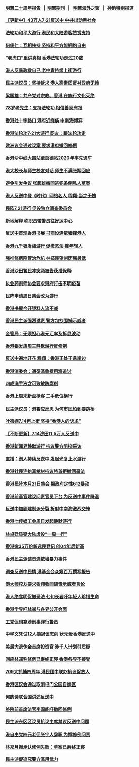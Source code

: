 #### [明慧二十周年报告](https://github.com/gfw-breaker/mh-reports/blob/master/README.md?t=07221802) &nbsp;&nbsp;|&nbsp;&nbsp;[明慧期刊](https://github.com/gfw-breaker/mh-qikan) &nbsp;&nbsp;|&nbsp;&nbsp; [明慧海外之窗](https://github.com/gfw-breaker/mh-news/blob/master/README.md?t=07221802) &nbsp;&nbsp;|&nbsp;&nbsp; [神韵特别报道](https://github.com/gfw-breaker/mh-news/blob/master/shenyun.md?t=07221802) 

#### [【更新中】43万人7·21反送中 中共出动黑社会](../pages/nsc415/n11399023.md?t=07221802) 

#### [法轮功和平大游行 港民和大陆游客赞赏支持](../pages/nsc415/n11399598.md?t=07221802) 

#### [何俊仁：互相扶持 坚持和平方能拥抱自由](../pages/nsc415/n11399136.md?t=07221802) 

#### [“老虎口”里讲真相 香港法轮功走过20载](../pages/nsc415/n11399927.md?t=07221802) 

#### [港人反暴政救自己 老中青持续上街游行](../pages/nsc415/n11399627.md?t=07221802) 

#### [民主派议员：坚持诉求 港人高素质反衬政府无赖](../pages/nsc415/n11399323.md?t=07221802) 

#### [梁国雄：共产党对宗教、香港 在施行文化灭绝](../pages/nsc415/n11399160.md?t=07221802) 

#### [78岁老先生：支持法轮功 相信善恶有报](../pages/nsc415/n11399292.md?t=07221802) 

#### [香港处十字路口 港府近瘫痪 中南海博弈](../pages/nsc415/n11398548.md?t=07221802) 

#### [香港法轮功7·21大游行 网友：跟法轮功走](../pages/nsc415/n11398406.md?t=07221802) 

#### [欧洲议会通过议案 要求港府撤回修例](../pages/nsc415/n11394258.md?t=07221802) 

#### [香港沙中线大围站至启德站2020年率先通车](../pages/nsc415/n11394268.md?t=07221802) 

#### [港大校长与师生校友对话 师生不满张翔回应](../pages/nsc415/n11394242.md?t=07221802) 

#### [避免引发争议 张超雄撤回逃犯条例私人草案](../pages/nsc415/n11394230.md?t=07221802) 

#### [港人反送中登《时代》网络名人 程翔:当之无愧](../pages/nsc415/n11391516.md?t=07221802) 

#### [民阵7.21游行 促设独立调查委员会](../pages/nsc415/n11391499.md?t=07221802) 

#### [新地解释 称职员带警员往好运中心](../pages/nsc415/n11391483.md?t=07221802) 

#### [反送中首现香港书展 书商设连侬墙撑港人](../pages/nsc415/n11391386.md?t=07221802) 

#### [香港九千银发族游行 促撤恶法 撑年轻人](../pages/nsc415/n11391448.md?t=07221802) 

#### [强推修例陷管治危机 林郑民望创历届最低](../pages/nsc415/n11389214.md?t=07221802) 

#### [香港沙田警民冲突两被告获准保释](../pages/nsc415/n11389321.md?t=07221802) 

#### [执业药剂师协会要求港府打击不明疫苗](../pages/nsc415/n11389313.md?t=07221802) 

#### [民阵申请周日集会改为游行](../pages/nsc415/n11389284.md?t=07221802) 

#### [香港书展今开锣料人流不减](../pages/nsc415/n11389281.md?t=07221802) 

#### [香港民主派强烈谴责 警方包抄围捕示威者](../pages/nsc415/n11386764.md?t=07221802) 

#### [金管局：无须担心港元汇率及拆息波动](../pages/nsc415/n11386838.md?t=07221802) 

#### [香港银发族周三静默游行反修例](../pages/nsc415/n11386834.md?t=07221802) 

#### [反送中遍地开花 程翔：香港正处于悬崖边](../pages/nsc415/n11386740.md?t=07221802) 

#### [香港消委会：通渠滥收费用难追讨](../pages/nsc415/n11386817.md?t=07221802) 

#### [四成洗手液含可致敏防腐剂](../pages/nsc415/n11386785.md?t=07221802) 

#### [香港上周末新盘抢客 二手低位横行](../pages/nsc415/n11384862.md?t=07221802) 

#### [民主派议员：港警应反思 为何市民怕到要跳桥](../pages/nsc415/n11383938.md?t=07221802) 

#### [叶德娴7.14再上街 坚持“香港人的诉求”](../pages/nsc415/n11383931.md?t=07221802) 

#### [【不断更新】7.14沙田11.5万人反送中](../pages/nsc415/n11383655.md?t=07221802) 

#### [香港新闻界静默游行 抗议警方阻挠采访](../pages/nsc415/n11383634.md?t=07221802) 

#### [直播：港人持续反送中 发起光复上水游行](../pages/nsc415/n11382577.md?t=07221802) 

#### [香港社民连抬真棺材抗议特首拒撤回恶法](../pages/nsc415/n11380988.md?t=07221802) 

#### [香港民阵本月21日集会 揭政府定性612暴动](../pages/nsc415/n11380922.md?t=07221802) 

#### [香港前高官建议问责官员下台 为反送中事件降温](../pages/nsc415/n11380909.md?t=07221802) 

#### [反送中加剧建制派分裂 折射中南海激烈交锋](../pages/nsc415/n11379563.md?t=07221802) 

#### [香港七传媒工会周日发起静默游行](../pages/nsc415/n11379663.md?t=07221802) 

#### [林卓廷质疑大陆虚设“一周一行”](../pages/nsc415/n11379636.md?t=07221802) 

#### [香港逾35万份新选民登记 创04年后新高](../pages/nsc415/n11379644.md?t=07221802) 

#### [香港民主派谴责连侬墙暴力事件](../pages/nsc415/n11379585.md?t=07221802) 

#### [调查反送中民情 港基金会众筹百万撰写报告](../pages/nsc415/n11377136.md?t=07221802) 

#### [港大师校友要求张翔收回谴责示威者言论](../pages/nsc415/n11377186.md?t=07221802) 

#### [港人绝食明促撤恶法 七旬长者吁年轻人珍惜生命](../pages/nsc415/n11377179.md?t=07221802) 

#### [香港学界吁林郑与各界公开会面](../pages/nsc415/n11377167.md?t=07221802) 

#### [工党促缉拿涉刑事罪行警员](../pages/nsc415/n11377168.md?t=07221802) 

#### [中学文凭试12人摘冠谈志向 状元爱香港反送中](../pages/nsc415/n11377080.md?t=07221802) 

#### [美最大退休金首席投资官 涉千人计划引质疑](../pages/nsc415/n11376171.md?t=07221802) 

#### [回应林郑称修例已寿终正寝 香港各界不接受](../pages/nsc415/n11375157.md?t=07221802) 

#### [709大抓捕四周年 港民团中联办抗议促放人](../pages/nsc415/n11375065.md?t=07221802) 

#### [香港区议会通过取消屯门公园自娱区](../pages/nsc415/n11375111.md?t=07221802) 

#### [何韵诗联合国讲述反送中](../pages/nsc415/n11375081.md?t=07221802) 

#### [终院前首席法官李国能吁撤回修例](../pages/nsc415/n11375068.md?t=07221802) 

#### [民主派东区区议员抗议主席禁议反送中问题](../pages/nsc415/n11375049.md?t=07221802) 

#### [港自由党四元老促张宇人辞职 为撑修例问责](../pages/nsc415/n11372820.md?t=07221802) 

#### [林郑月娥承认修例失败：草案已寿终正寝](../pages/nsc415/n11372907.md?t=07221802) 

#### [民主派促追究警方滥用武力](../pages/nsc415/n11372894.md?t=07221802) 

